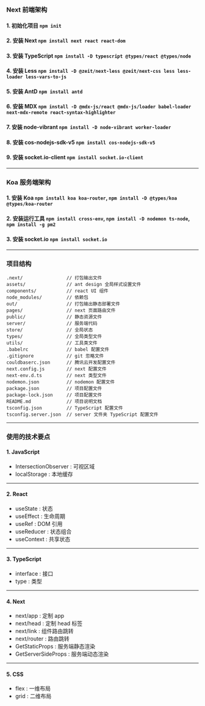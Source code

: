 ### Next 前端架构
#### 1. 初始化项目 `npm init`
#### 2. 安装 Next `npm install next react react-dom`
#### 3. 安装 TypeScript `npm install -D typescript @types/react @types/node`
#### 4. 安装 Less `npm install -D @zeit/next-less @zeit/next-css less less-loader less-vars-to-js`
#### 5. 安装 AntD `npm install antd`
#### 6. 安装 MDX `npm install -D @mdx-js/react @mdx-js/loader babel-loader next-mdx-remote react-syntax-highlighter`
#### 7. 安装 node-vibrant `npm install -D node-vibrant worker-loader`
#### 8. 安装 cos-nodejs-sdk-v5 `npm install cos-nodejs-sdk-v5`
#### 9. 安装 socket.io-client `npm install socket.io-client`

---

### Koa 服务端架构
#### 1. 安装 Koa `npm install koa koa-router`, `npm install -D @types/koa @types/koa-router`
#### 2. 安装运行工具 `npm install cross-env`, `npm install -D nodemon ts-node`, `npm install -g pm2`
#### 3. 安装 socket.io `npm install socket.io`

---

### 项目结构
```shell
.next/                // 打包输出文件
assets/               // ant design 全局样式设置文件
components/           // react UI 组件
node_modules/         // 依赖包
out/                  // 打包输出静态部署文件
pages/                // next 页面路由文件
public/               // 静态资源文件
server/               // 服务端代码
store/                // 全局状态
types/                // 全局类型文件
utils/                // 工具类文件
.babelrc              // babel 配置文件
.gitignore            // git 忽略文件
couldbaserc.json      // 腾讯云开发配置文件
next.config.js        // next 配置文件
next-env.d.ts         // next 类型文件
nodemon.json          // nodemon 配置文件
package.json          // 项目配置文件
package-lock.json     // 项目配置文件
README.md             // 项目说明文档
tsconfig.json         // TypeScript 配置文件
tsconfig.server.json  // server 文件夹 TypeScript 配置文件
```

---

### 使用的技术要点
#### 1. JavaScript
- IntersectionObserver : 可视区域
- localStorage : 本地缓存

---

#### 2. React
- useState : 状态
- useEffect : 生命周期
- useRef : DOM 引用
- useReducer : 状态组合
- useContext : 共享状态

---

#### 3. TypeScript
- interface : 接口
- type : 类型

---

#### 4. Next
- next/app : 定制 app
- next/head : 定制 head 标签 
- next/link : 组件路由跳转
- next/router : 路由跳转
- GetStaticProps : 服务端静态渲染
- GetServerSideProps : 服务端动态渲染

---

#### 5. CSS
- flex : 一维布局
- grid : 二维布局
